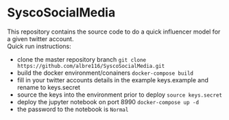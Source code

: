 # SyscoSocialMedia
This repository contains the source code to do a quick influencer model for a given twitter account.  
Quick run instructions:
* clone the master repository branch ```git clone https://github.com/albre116/SyscoSocialMedia.git```
* build the docker environment/conainers ```docker-compose build```
* fill in your twitter accounts details in the example keys.example and rename to keys.secret
* source the keys into the environment prior to deploy ```source keys.secret```
* deploy the jupyter notebook on port 8990 ```docker-compose up -d ```
* the password to the notebook is `Normal`
